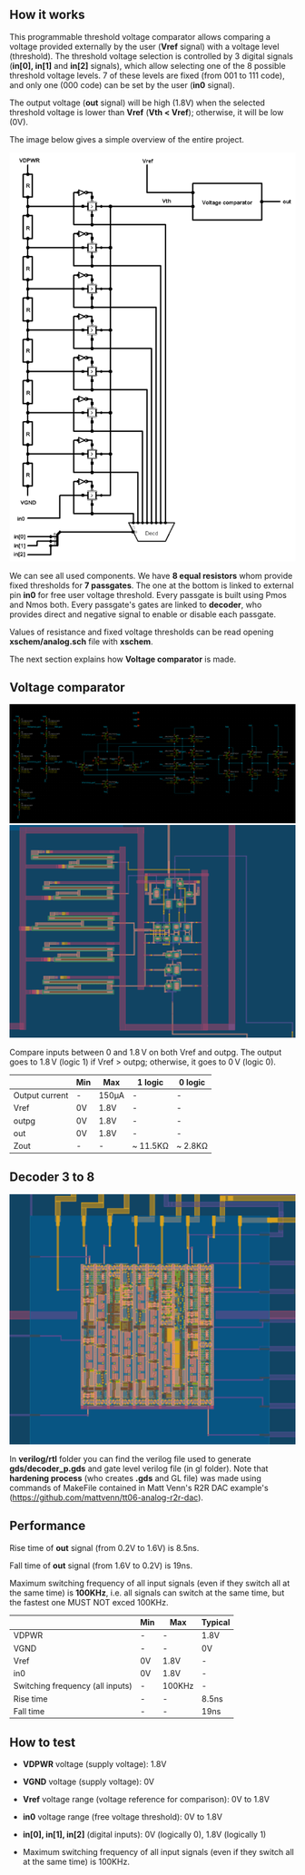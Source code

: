 <!---

This file is used to generate your project datasheet. Please fill in the information below and delete any unused
sections.

You can also include images in this folder and reference them in the markdown. Each image must be less than
512 kb in size, and the combined size of all images must be less than 1 MB.
-->

## How it works

This programmable threshold voltage comparator allows comparing a voltage provided externally by the user (**Vref** signal) with a voltage level (threshold). The threshold voltage selection is controlled by 3 digital signals (**in[0], in[1]** and **in[2]** signals), which allow selecting one of the 8 possible threshold voltage levels. 7 of these levels are fixed (from 001 to 111 code), and only one (000 code) can be set by the user (**in0** signal). 

The output voltage (**out** signal) will be high (1.8V) when the selected threshold voltage is lower than **Vref** (**Vth < Vref**); otherwise, it will be low (0V).

The image below gives a simple overview of the entire project. 

![logical overview](logical_overview.png)

We can see all used components. We have **8 equal resistors** whom provide fixed thresholds for **7 passgates**. The one at the bottom is linked to external pin **in0** for free user voltage threshold. Every passgate is built using Pmos and Nmos both. 
Every passgate's gates are linked to **decoder**, who provides direct and negative signal to enable or disable each passgate. 

Values of resistance and fixed voltage thresholds can be read opening **xschem/analog.sch** file with **xschem**.

The next section explains how **Voltage comparator** is made.

## Voltage comparator 

![Voltage comparator](Voltage_comparator.png)
![](Voltage_comparator_layout.png)

Compare inputs between 0 and 1.8 V on both Vref and outpg. The output goes to 1.8 V (logic 1) if Vref > outpg; otherwise, it goes to 0 V (logic 0).

|      | Min | Max | 1 logic | 0 logic |
| ---- | --- | --- | --- | --- |
| Output current | - | 150μA | - | - |
| Vref | 0V | 1.8V | - | - |
| outpg | 0V | 1.8V | - | - |
| out | 0V | 1.8V | - | - |
| Zout | - | - | ~ 11.5KΩ| ~ 2.8KΩ |



## Decoder 3 to 8

![Decoder](decoder.png)

In **verilog/rtl** folder you can find the verilog file used to generate **gds/decoder_p.gds** and gate level verilog file (in gl folder). Note that **hardening process** (who creates **.gds** and GL file) was made using commands of MakeFile contained in Matt Venn's R2R DAC example's (https://github.com/mattvenn/tt06-analog-r2r-dac). 

## Performance

Rise time of **out** signal (from 0.2V to 1.6V) is 8.5ns. 

Fall time of **out** signal (from 1.6V to 0.2V) is 19ns.

Maximum switching frequency of all input signals (even if they switch all at the same time) is **100KHz**, i.e. all signals can switch at the same time, but the fastest one MUST NOT exced 100KHz. 

|      | Min | Max | Typical |
| ---- | --- | --- | --- |
| VDPWR | - | - | 1.8V |
| VGND | - | - | 0V |
| Vref | 0V | 1.8V | - |
| in0 | 0V | 1.8V | - | - |
| Switching frequency (all inputs) | - | 100KHz | - |
| Rise time | - | - | 8.5ns |
| Fall time | - | - | 19ns |

## How to test
- **VDPWR** voltage (supply voltage): 1.8V

- **VGND** voltage (supply voltage): 0V

- **Vref** voltage range (voltage reference for comparison): 0V to 1.8V

- **in0** voltage range (free voltage threshold): 0V to 1.8V

- **in[0], in[1], in[2]** (digital inputs): 0V (logically 0), 1.8V (logically 1)

- Maximum switching frequency of all input signals (even if they switch all at the same time) is 100KHz.


